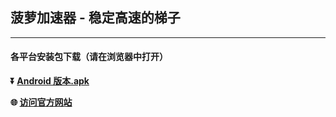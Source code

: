 ## 菠萝加速器 - 稳定高速的梯子 #
- - - -
#### 各平台安装包下载（请在浏览器中打开）


**:arrow_double_down: [Android 版本.apk](https://download.ckewyg.com/muguaapk/BLVpn.apk)**

**:globe_with_meridians: [访问官方网站](https://www.vpnmanager.org)** 

###
